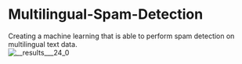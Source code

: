 # Multilingual-Spam-Detection
Creating a machine learning that is able to perform spam detection on multilingual text data.   
![__results___24_0](https://github.com/mdarfan357/Multilingual-Spam-Detection/assets/77487906/ce73ae5b-f8c9-4fa8-b3b9-0b6687e65cd6)
